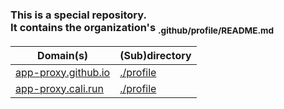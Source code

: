 
### This is a special repository.<br>It contains the organization's <sub>.github/profile/README.md</sub> 

| Domain(s) | (Sub)directory |
-|-
| <a href="https://app-proxy.github.io/.github" target="_blank">app-proxy.github.io</a> | <a href="https://app-proxy.github.io/.github/profile" target="_blank">./profile</a> |
| <a href="https://app-proxy.cali.run/.github/" target="_blank">app-proxy.cali.run</a> | <a href="https://app-proxy.cali.run/profile" target="_blank">./profile</a> |

